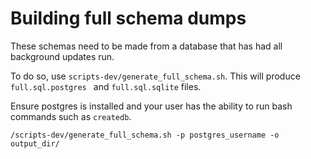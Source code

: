 # Building full schema dumps

These schemas need to be made from a database that has had all background updates run.

To do so, use `scripts-dev/generate_full_schema.sh`. This will
produce `full.sql.postgres ` and `full.sql.sqlite` files.

Ensure postgres is installed and your user has the ability to run bash commands
such as `createdb`.

```
/scripts-dev/generate_full_schema.sh -p postgres_username -o output_dir/
```
